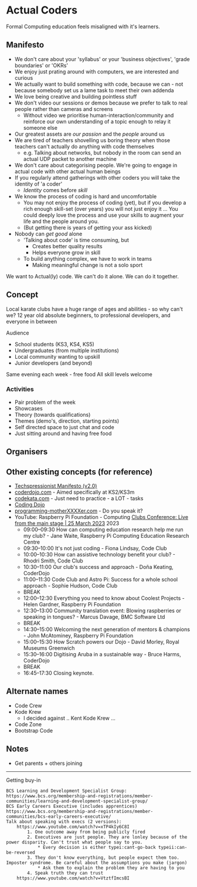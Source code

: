 Actual Coders
=============

Formal Computing education feels misaligned with it's learners.


Manifesto
---------

* We don't care about your 'syllabus' or your 'business objectives', 'grade boundaries' or 'OKRs'
* We enjoy just prating around with computers, we are interested and curious
* We actually want to build something with code, because we can - not because somebody set us a lame task to meet their own addenda
* We love being creative and building pointless stuff
* We don't video our sessions or demos because we prefer to talk to real people rather than cameras and screens
    * Without video we prioritise human-interaction/community and reinforce our own understanding of a topic enough to relay it someone else
* Our greatest assets are _our passion_ and the _people_ around us
* We are tired of teachers shovelling us boring theory when those teachers can't actually do anything with code themselves
    * e.g. Talking about networks, but nobody in the room can send an actual UDP packet to another machine
* We don't care about categorising people. We're going to engage in actual code with other actual human beings
* If you regularly attend gatherings with other coders you will take the identity of 'a coder'
    * _Identity_ comes before _skill_
* We know the process of coding is hard and uncomfortable
    * You may not enjoy the process of coding (yet), but if you develop a rich enough skill-set (over years) you will not just enjoy it ...  You could deeply love the process and use your skills to augment your life and the people around you.
    * (But getting there is years of getting your ass kicked)
* Nobody can _get good_ alone
    * 'Talking about code' is time consuming, but 
        * Creates better quality results
        * Helps everyone grow in skill
    * To build anything complex, we have to work in teams
        * Making meaningful change is not a solo sport

We want to Actual(ly) code. We can't do it alone. We can do it together.


Concept
-------

Local karate clubs have a huge range of ages and abilities - so why can't we?
12 year old absolute beginners, to professional developers, and everyone in between

Audience
* School students (KS3, KS4, KS5)
* Undergraduates (from multiple institutions)
* Local community wanting to upskill
* Junior developers (and beyond)

Same evening each week - free food
All skill levels welcome


### Activities

* Pair problem of the week
* Showcases
* Theory (towards qualifications)
* Themes (demo's, direction, starting points)
* Self directed space to just chat and code
* Just sitting around and having free food


Organisers
----------




Other existing concepts (for reference)
--------------

* [Techspressionist Manifesto (v2.0)](https://techspressionism.com/manifesto/)
* [coderdojo.com](https://coderdojo.com/) - Aimed specifically at KS2/KS3m
* [codekata.com](http://codekata.com/) - Just need to practice - a LOT - tasks
* [Coding Dojo](https://codingdojo.org/)
* [programming-motherXXXXer.com](http://programming-motherfucker.com/) - Do you speak it?
* YouTube: Raspberry Pi Foundation - Computing [Clubs Conference: Live from the main stage | 25 March 2023](https://www.youtube.com/watch?v=9YLoS1NSC9A) 2023
    * 09:00–09:30 How can computing education research help me run my club? - Jane Waite, Raspberry Pi Computing Education Research Centre
    * 09:30–10:00 It's not just coding - Fiona Lindsay, Code Club
    * 10:00–10:30 How can assistive technology benefit your club? - Rhodri Smith, Code Club
    * 10:30–11:00 Our club's success and approach - Doña Keating, CoderDojo
    * 11:00–11:30 Code Club and Astro Pi: Success for a whole school approach - Sophie Hudson, Code Club
    * BREAK
    * 12:00–12:30 Everything you need to know about Coolest Projects - Helen Gardner, Raspberry Pi Foundation
    * 12:30–13:00 Community translation event: Blowing raspberries or speaking in tongues? - Marcus Davage, BMC Software Ltd
    * BREAK
    * 14:30–15:00 Welcoming the next generation of mentors & champions - John McAtominey, Raspberry Pi Foundation
    * 15:00–15:30 How Scratch powers our Dojo - David Morley, Royal Museums Greenwich
    * 15:30–16:00 Digitising Aruba in a sustainable way - Bruce Harms, CoderDojo
    * BREAK
    * 16:45–17:30 Closing keynote.


Alternate names
---------------

* Code Crew
* Kode Krew 
    * I decided against .. Kent Kode Krew ...
* Code Zone
* Bootstrap Code


Notes
-----
* Get parents + others joining


---

Getting buy-in

    BCS Learning and Development Specialist Group: https://www.bcs.org/membership-and-registrations/member-communities/learning-and-development-specialist-group/
    BCS Early Careers Executive (includes apprentices) https://www.bcs.org/membership-and-registrations/member-communities/bcs-early-careers-executive/
    Talk about speaking with execs (2 versions):
        https://www.youtube.com/watch?v=xTP4kIy6C8I
            1. One outcome away from being publicly fired
            2. Executives are just people. They are lonley because of the power disparity. Can't trust what people say to you.
                * Every decision is either typei:cant-go-back typeii:can-be-reversed
            3. They don't know everything, but people expect them too. Imposter syndrome. Be careful about the assumptions you make (jargon)
                * Ask them to explain the problem they are having to you
            4. Speak truth they can trust 
        https://www.youtube.com/watch?v=VtztfImcsBI